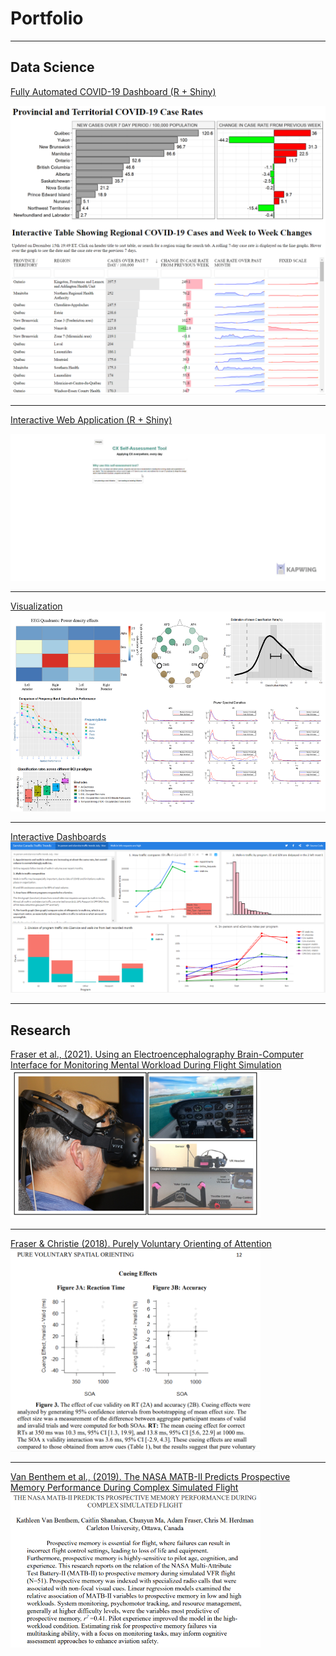 # Portfolio

---

## Data Science 

[Fully Automated COVID-19 Dashboard (R + Shiny)](https://adamkfraser.shinyapps.io/COVID-19_Canada_Case_Rate_Display_OFFLINE/)

<img src="images/COVID_project_photo.png?raw=true" style="width:550px;"/>

---
[Interactive Web Application (R + Shiny)]("images/dashboard_2.png")

<img src="images/web_app2.gif?raw=true" style="width:550px;"/>

---
[Visualization]("images/visualization.png")
<img src="images/visualization.png?raw=true" style="width:550px;height:320px;"/>

---
[Interactive Dashboards]("images/dashboard_2.png")
<img src="images/dashboard_3.png?raw=true" style="width:530px;"/>

---
## Research

[Fraser et al., (2021). Using an Electroencephalography Brain-Computer Interface for Monitoring Mental Workload 
During Flight Simulation](/pdf/Fraser_ISAP_2021.pdf)
<img src="images/bci.PNG?raw=true" style="width:400px;height:237px;"/>

---
[Fraser & Christie (2018). Purely Voluntary Orienting of Attention](/pdf/Fraser&Christie_APP_SubmittedPDF.pdf )
<img src="images/attention.png?raw=true" style="width:400px; align:center;"/>

---
[Van Benthem et al., (2019). The NASA MATB-II Predicts Prospective Memory Performance During Complex Simulated Flight](/pdf/ISAP2019.pdf)
<img src="images/ISAP2019.png?raw=true" style="width:400px;"/>
